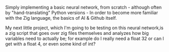 Simply implementing a basic neural network, from scratch - although often by "hand-translating" Python versions - In order to become more familiar with the Zig language, the basics of AI & Github itself.


My next little project, which I'm going to be testing on this neural network,is a zig script that goes over zig files themselves and analyzes how big variables need to actually be; for example do I really need a float 32 or can I get with a float 4, or even some kind of int?